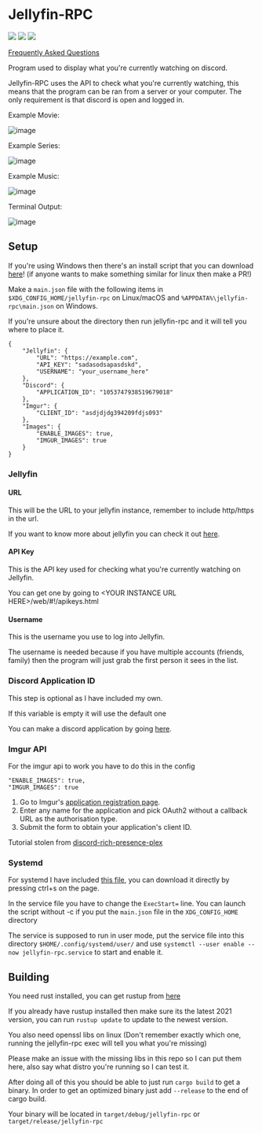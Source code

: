 # Jellyfin-RPC

<img src="https://shields.io/github/license/radiicall/jellyfin-rpc?color=purple"/> <img src="https://shields.io/github/v/tag/Radiicall/jellyfin-rpc"/> <img src="https://shields.io/github/downloads/radiicall/jellyfin-rpc/total"/>

[Frequently Asked Questions](FAQ.md)

Program used to display what you're currently watching on discord.

Jellyfin-RPC uses the API to check what you're currently watching, this means that the program can be ran from a server or your computer. The only requirement is that discord is open and logged in.


Example Movie:

![image](https://user-images.githubusercontent.com/66682497/213467832-5eb6b0a0-1b83-47db-bf00-48c0e739aec4.png)

Example Series:

![image](https://user-images.githubusercontent.com/66682497/213467669-8375841d-b846-4afe-8bd3-0b09f4c7f2ad.png)

Example Music:

![image](https://user-images.githubusercontent.com/66682497/222933472-095eb8c6-16f8-4e55-969c-77c6fe528dc4.png)

Terminal Output:

![image](https://user-images.githubusercontent.com/66682497/222933540-aa5f08ed-afb2-4713-8b9a-18cbaa94444b.png)

## Setup
If you're using Windows then there's an install script that you can download <a href="https://github.com/Radiicall/jellyfin-rpc/raw/main/scripts/Auto-Install-win.bat">here</a>! (if anyone wants to make something similar for linux then make a PR!)

Make a `main.json` file with the following items in `$XDG_CONFIG_HOME/jellyfin-rpc` on Linux/macOS and `%APPDATA%\jellyfin-rpc\main.json` on Windows.

If you're unsure about the directory then run jellyfin-rpc and it will tell you where to place it.

```
{
    "Jellyfin": {
        "URL": "https://example.com",
        "API_KEY": "sadasodsapasdskd",
        "USERNAME": "your_username_here"
    },
    "Discord": {
        "APPLICATION_ID": "1053747938519679018"
    },
    "Imgur": {
        "CLIENT_ID": "asdjdjdg394209fdjs093"
    },
    "Images": {
        "ENABLE_IMAGES": true,
        "IMGUR_IMAGES": true
    }
}
```

### Jellyfin
#### URL
This will be the URL to your jellyfin instance, remember to include http/https in the url.

If you want to know more about jellyfin you can check it out <a href="https://jellyfin.org/">here</a>.

#### API Key
This is the API key used for checking what you're currently watching on Jellyfin.

You can get one by going to \<YOUR INSTANCE URL HERE>/web/#!/apikeys.html

#### Username
This is the username you use to log into Jellyfin.

The username is needed because if you have multiple accounts (friends, family) then the program will just grab the first person it sees in the list.

### Discord Application ID
This step is optional as I have included my own.

If this variable is empty it will use the default one

You can make a discord application by going <a href="https://discord.com/developers/applications">here</a>.

### Imgur API

For the imgur api to work you have to do this in the config
```
"ENABLE_IMAGES": true,
"IMGUR_IMAGES": true
```

1. Go to Imgur's [application registration page](https://api.imgur.com/oauth2/addclient).
2. Enter any name for the application and pick OAuth2 without a callback URL as the authorisation type.
3. Submit the form to obtain your application's client ID.

Tutorial stolen from <a href="https://github.com/phin05/discord-rich-presence-plex#obtaining-an-imgur-client-id">discord-rich-presence-plex</a>

### Systemd

For systemd I have included <a href="https://raw.githubusercontent.com/Radiicall/jellyfin-rpc/main/scripts/jellyfin-rpc.service">this file</a>, you can download it directly by pressing ctrl+s on the page.

In the service file you have to change the `ExecStart=` line. You can launch the script without -c if you put the `main.json` file in the `XDG_CONFIG_HOME` directory

The service is supposed to run in user mode, put the service file into this directory `$HOME/.config/systemd/user/` and use `systemctl --user enable --now jellyfin-rpc.service` to start and enable it.

## Building
You need rust installed, you can get rustup from <a href="https://rustup.rs/">here</a>

If you already have rustup installed then make sure its the latest 2021 version, you can run `rustup update` to update to the newest version.

You also need openssl libs on linux (Don't remember exactly which one, running the jellyfin-rpc exec will tell you what you're missing)

Please make an issue with the missing libs in this repo so I can put them here, also say what distro you're running so I can test it.

After doing all of this you should be able to just run `cargo build` to get a binary.
In order to get an optimized binary just add `--release` to the end of cargo build.

Your binary will be located in `target/debug/jellyfin-rpc` or `target/release/jellyfin-rpc`
